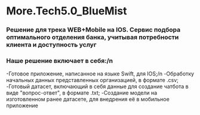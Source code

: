 # More.Tech5.0_BlueMist
### Решение для трека WEB+Mobile на IOS. Сервис подбора оптимального отделения банка, учитывая потребности клиента и доступность услуг
### Наше решение включает в себя:/n
  -Готовое приложение, написанное на языке Swift, для IOS;/n
  -Обработку начальных данных представленных организацией, в формате .csv;
  -Готовый датасет, включающий в себя данные для создание чатбота в виде "вопрос-ответ", в формате .txt;
  -Создание модели на изготовленном ранее датасете, для внедрения её в мобильное приложение
